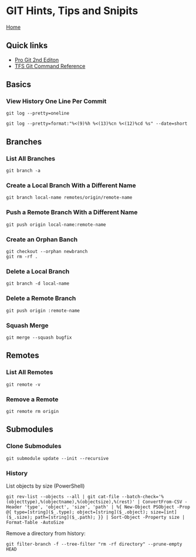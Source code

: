 # GIT Hints, Tips and Snipits

[Home](index.md)

## Quick links

- [Pro Git 2nd Editon](https://git-scm.com/book/en/v2/)
- [TFS Git Command Reference](https://docs.microsoft.com/en-us/vsts/repos/git/command-prompt?view=vsts)

## Basics

### View History One Line Per Commit

```
git log --pretty=oneline
```

```
git log --pretty=format:"%<(9)%h %<(13)%cn %<(12)%cd %s" --date=short
```

## Branches

### List All Branches

```
git branch -a
```

### Create a Local Branch With a Different Name

```
git branch local-name remotes/origin/remote-name
```

### Push a Remote Branch With a Different Name

```
git push origin local-name:remote-name
```

### Create an Orphan Banch

```
git checkout --orphan newbranch
git rm -rf .
```

### Delete a Local Branch

```
git branch -d local-name
```

### Delete a Remote Branch

```
git push origin :remote-name
```

### Squash Merge

```
git merge --squash bugfix
```

## Remotes

### List All Remotes

```
git remote -v
```

### Remove a Remote

```
git remote rm origin
```

## Submodules

### Clone Submodules

```
git submodule update --init --recursive
```

### History

List objects by size (PowerShell)

```
git rev-list --objects --all | git cat-file --batch-check='%(objecttype),%(objectname),%(objectsize),%(rest)' | ConvertFrom-CSV -Header 'type', 'object', 'size', 'path' | %{ New-Object PSObject -Prop @{ type=[string]($_.type); object=[string]($_.object); size=[int]($_.size); path=[string]($_.path); }} | Sort-Object -Property size | Format-Table -AutoSize
```

Remove a directory from history:

```
git filter-branch -f --tree-filter "rm -rf directory" --prune-empty HEAD
```
